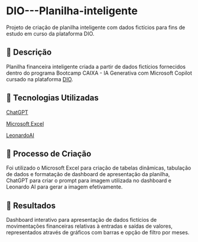 # DIO---Planilha-inteligente
Projeto de criação de planilha inteligente com dados fictícios para fins de estudo em curso da plataforma DIO.

## 📒 Descrição
Planilha financeira inteligente criada a partir de dados fictícios fornecidos dentro do programa Bootcamp CAIXA - IA Generativa com Microsoft Copilot cursado na plataforma [DIO](https://web.dio.me/). 

## 🤖 Tecnologias Utilizadas
[ChatGPT](https://chat.openai.com/)

[Microsoft Excel](https://www.microsoft.com/pt-br/microsoft-365/microsoft-office/)

[LeonardoAI](https://app.leonardo.ai/)

## 🧐 Processo de Criação
Foi utilizado o Microsoft Excel para criação de tabelas dinâmicas, tabulação de dados e formatação de dashboard de apresentação da planilha, ChatGPT para criar o prompt para imagem utilizada no dashboard e Leonardo AI para gerar a imagem efetivamente.

## 🚀 Resultados
Dashboard interativo para apresentação de dados fictícios de movimentações financeiras relativas à entradas e saídas de valores, representados através de gráficos com barras e opção de filtro por meses.
